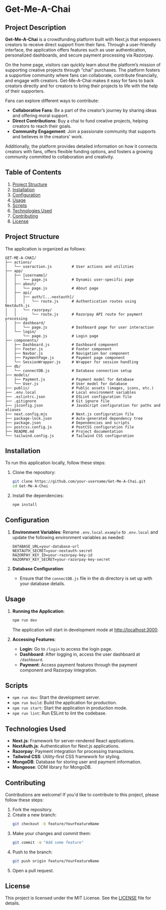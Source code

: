 # Get-Me-A-Chai

## Project Description

**Get-Me-A-Chai** is a crowdfunding platform built with Next.js that empowers creators to receive direct support from their fans. Through a user-friendly interface, the application offers features such as user authentication, personalized dashboards, and secure payment processing via Razorpay. 

On the home page, visitors can quickly learn about the platform’s mission of supporting creative projects through “chai” purchases. The platform fosters a supportive community where fans can collaborate, contribute financially, and engage with creators. Get-Me-A-Chai makes it easy for fans to back creators directly and for creators to bring their projects to life with the help of their supporters.

Fans can explore different ways to contribute:
- **Collaborative Fans**: Be a part of the creator’s journey by sharing ideas and offering moral support.
- **Direct Contributions**: Buy a chai to fund creative projects, helping creators to reach their goals.
- **Community Engagement**: Join a passionate community that supports and believes in the creators' work.

Additionally, the platform provides detailed information on how it connects creators with fans, offers flexible funding options, and fosters a growing community committed to collaboration and creativity.

## Table of Contents

1. [Project Structure](#project-structure)
2. [Installation](#installation)
3. [Configuration](#configuration)
4. [Usage](#usage)
5. [Scripts](#scripts)
6. [Technologies Used](#technologies-used)
7. [Contributing](#contributing)
8. [License](#license)

## Project Structure

The application is organized as follows:

```
GET-ME-A-CHAI/
├── actions/
│   └── useraction.js         # User actions and utilities
├── app/
│   ├── [username]/
│   │   └── page.js           # Dynamic user-specific page
│   ├── about/
│   │   └── page.js           # About page
│   ├── api/
│   │   ├── auth/[...nextauth]/
│   │   │   └── route.js      # Authentication routes using NextAuth.js
│   │   └── razorpay/
│   │       └── route.js      # Razorpay API route for payment processing
│   ├── dashboard/
│   │   └── page.js           # Dashboard page for user interaction
│   └── login/
│       └── page.js           # Login page
├── components/
│   ├── Dashboard.js          # Dashboard component
│   ├── Footer.js             # Footer component
│   ├── Navbar.js             # Navigation bar component
│   ├── PaymentPage.js        # Payment page component
│   └── SessionWrapper.js     # Wrapper for session handling
├── db/
│   └── connectDB.js          # Database connection setup
├── models/
│   ├── Payment.js            # Payment model for database
│   └── User.js               # User model for database
├── public/                   # Public assets (images, icons, etc.)
├── .env.local                # Local environment variables
├── .eslintrc.json            # ESLint configuration file
├── .gitignore                # Git ignore file
├── jsconfig.json             # JavaScript configuration for paths and aliases
├── next.config.mjs           # Next.js configuration file
├── package-lock.json         # Auto-generated dependency tree
├── package.json              # Dependencies and scripts
├── postcss.config.js         # PostCSS configuration file
├── README.md                 # Project documentation
└── tailwind.config.js        # Tailwind CSS configuration
```

## Installation

To run this application locally, follow these steps:

1. Clone the repository:
   ```bash
   git clone https://github.com/your-username/Get-Me-A-Chai.git
   cd Get-Me-A-Chai
   ```

2. Install the dependencies:
   ```bash
   npm install
   ```

## Configuration

1. **Environment Variables**: Rename `.env.local.example` to `.env.local` and update the following environment variables as needed:
   ```plaintext
   DATABASE_URL=your-database-url
   NEXTAUTH_SECRET=your-nextauth-secret
   RAZORPAY_KEY_ID=your-razorpay-key-id
   RAZORPAY_KEY_SECRET=your-razorpay-key-secret
   ```

2. **Database Configuration**:
   - Ensure that the `connectDB.js` file in the `db` directory is set up with your database details.

## Usage

1. **Running the Application**:
   ```bash
   npm run dev
   ```
   The application will start in development mode at [http://localhost:3000](http://localhost:3000).

2. **Accessing Features**:
   - **Login**: Go to `/login` to access the login page.
   - **Dashboard**: After logging in, access the user dashboard at `/dashboard`.
   - **Payment**: Access payment features through the payment component and Razorpay integration.

## Scripts

- `npm run dev`: Start the development server.
- `npm run build`: Build the application for production.
- `npm run start`: Start the application in production mode.
- `npm run lint`: Run ESLint to lint the codebase.

## Technologies Used

- **Next.js**: Framework for server-rendered React applications.
- **NextAuth.js**: Authentication for Next.js applications.
- **Razorpay**: Payment integration for processing transactions.
- **Tailwind CSS**: Utility-first CSS framework for styling.
- **MongoDB**: Database for storing user and payment information.
- **Mongoose**: ODM library for MongoDB.

## Contributing

Contributions are welcome! If you'd like to contribute to this project, please follow these steps:

1. Fork the repository.
2. Create a new branch:
   ```bash
   git checkout -b feature/YourFeatureName
   ```
3. Make your changes and commit them:
   ```bash
   git commit -m "Add some feature"
   ```
4. Push to the branch:
   ```bash
   git push origin feature/YourFeatureName
   ```
5. Open a pull request.

## License

This project is licensed under the MIT License. See the [LICENSE](LICENSE) file for details.